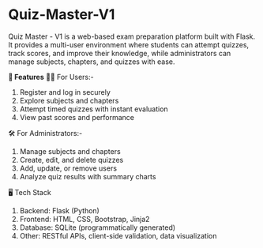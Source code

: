 # Quiz-Master-V1
Quiz Master - V1 is a web-based exam preparation platform built with Flask. It provides a multi-user environment where students can attempt quizzes, track scores, and improve their knowledge, while administrators can manage subjects, chapters, and quizzes with ease.

**🚀 Features**
👨‍🎓 For Users:- 
1) Register and log in securely
2) Explore subjects and chapters
3) Attempt timed quizzes with instant evaluation
4) View past scores and performance

🛠️ For Administrators:-
1) Manage subjects and chapters
2) Create, edit, and delete quizzes
3) Add, update, or remove users
4) Analyze quiz results with summary charts

🖥️ Tech Stack
1) Backend: Flask (Python)
2) Frontend: HTML, CSS, Bootstrap, Jinja2
3) Database: SQLite (programmatically generated)
4) Other: RESTful APIs, client-side validation, data visualization
